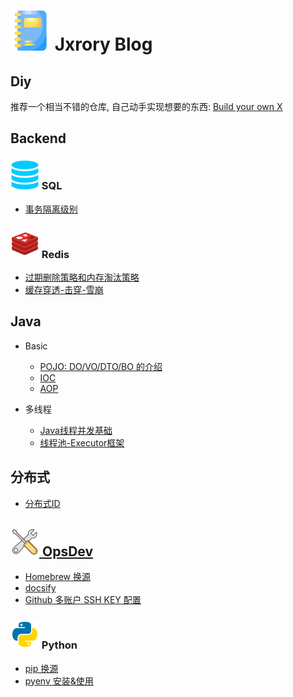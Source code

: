 # ![](/_media/icon/notebook-32.svg) Jxrory Blog <!-- {docsify-ignore-all} -->

## Diy

推荐一个相当不错的仓库, 自己动手实现想要的东西: [Build your own X](https://github.com/danistefanovic/build-your-own-x/blob/master/README.md)

## Backend

### ![](/_media/icon/sql-23.svg) SQL

* [事务隔离级别](/Backend/mysql/事务隔离级别.md)

### ![](/_media/icon/redis-23.svg) Redis

* [过期删除策略和内存淘汰策略](/Backend/redis/过期删除策略和内存淘汰策略.md)
* [缓存穿透-击穿-雪崩](/Backend/redis/缓存穿透-击穿-雪崩.md)

## Java

* Basic

  * [POJO: DO/VO/DTO/BO 的介绍](/Backend/java/basic/POJO.md)
  * [IOC](/Backend/java/basic/IOC.md)
  * [AOP](/Backend/java/basic/AOP.md)

* 多线程

  * [Java线程并发基础](/Backend/java/multi_thread/并发基础.md)
  * [线程池-Executor框架](/Backend/java/multi_thread/线程池-Executor框架.md)

## 分布式

* [分布式ID](/Backend/distributed/分布式ID.md)

## [![](/_media/icon/tools-23.svg) OpsDev](/OpsDev/README.md)

* [Homebrew 换源](/OpsDev/Homebrew换源.md)
* [docsify](/OpsDev/docsify.md)
* [Github 多账户 SSH KEY 配置](/OpsDev/ssh_github.md)

### ![](/_media/icon/python-23.svg) Python

* [pip 换源](/OpsDev/pip换源.md)
* [pyenv 安装&使用](/OpsDev/pyenv.md)
